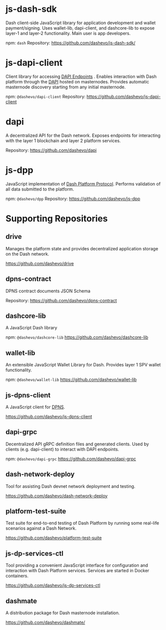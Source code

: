 # js-dash-sdk

Dash client-side JavaScript library for application development and wallet payment/signing. Uses wallet-lib, dapi-client, and dashcore-lib to expose layer-1 and layer-2 functionality. Main user is app developers.

npm: `dash`
Repository: https://github.com/dashevo/js-dash-sdk/

# js-dapi-client
Client library for accessing [DAPI Endpoints](reference-dapi-endpoints) . Enables interaction with Dash platform through the [DAPI](explanation-dapi) hosted on masternodes. Provides automatic masternode discovery starting from any initial masternode.

npm: `@dashevo/dapi-client`
Repository: https://github.com/dashevo/js-dapi-client

# dapi
A decentralized API for the Dash network. Exposes endpoints for interacting with the layer 1 blockchain and layer 2 platform services.

Repository: https://github.com/dashevo/dapi

# js-dpp
JavaScript implementation of [Dash Platform Protocol](explanation-platform-protocol). Performs validation of all data submitted to the platform.

npm: `@dashevo/dpp`
Repository: https://github.com/dashevo/js-dpp

# Supporting Repositories

## drive
Manages the platform state and provides decentralized application storage on the Dash network.

https://github.com/dashevo/drive

## dpns-contract
DPNS contract documents JSON Schema

Repository: https://github.com/dashevo/dpns-contract

## dashcore-lib
A JavaScript Dash library

npm: `@dashevo/dashcore-lib`
https://github.com/dashevo/dashcore-lib

## wallet-lib
An extensible JavaScript Wallet Library for Dash. Provides layer 1 SPV wallet functionality.

npm: `@dashevo/wallet-lib`
https://github.com/dashevo/wallet-lib

## js-dpns-client
A JavaScript client for [DPNS](explanation-dpns).

https://github.com/dashevo/js-dpns-client

## dapi-grpc
Decentralized API gRPC definition files and generated clients. Used by clients (e.g. dapi-client) to interact with DAPI endpoints.

npm: `@dashevo/dapi-grpc`
https://github.com/dashevo/dapi-grpc

## dash-network-deploy
Tool for assisting Dash devnet network deployment and testing.

https://github.com/dashevo/dash-network-deploy

## platform-test-suite
Test suite for end-to-end testing of Dash Platform by running some real-life scenarios against a Dash Network.

https://github.com/dashevo/platform-test-suite

## js-dp-services-ctl
Tool providing a convenient JavaScript interface for configuration and interaction with Dash Platform services. Services are started in Docker containers.

https://github.com/dashevo/js-dp-services-ctl

## dashmate
A distribution package for Dash masternode installation.

https://github.com/dashevo/dashmate/
